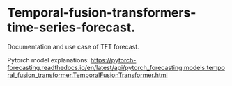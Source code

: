 # Temporal-fusion-transformers-time-series-forecast.
Documentation and use case of TFT forecast.

Pytorch model explanations: https://pytorch-forecasting.readthedocs.io/en/latest/api/pytorch_forecasting.models.temporal_fusion_transformer.TemporalFusionTransformer.html
